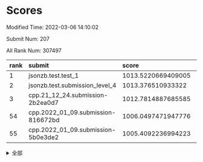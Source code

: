 # Scores

Modified Time: 2022-03-06 14:10:02

Submit Num: 207

All Rank Num: 307497

| rank |               submit               |       score        |       sigma        | pk_num |
| :--- | :--------------------------------- | :----------------- | :----------------- | :----- |
| 1    | jsonzb.test.test_1                 | 1013.5220669409005 | 0.8408571731866196 | 5940   |
| 2    | jsonzb.test.submission_level_4     | 1013.376510933322  | 0.7986976768840951 | 5945   |
| 3    | cpp.21_12_24.submission-2b2ea0d7   | 1012.7814887685585 | 0.8045099692623514 | 5942   |
| 54   | cpp.2022_01_09.submission-816672bd | 1006.0497471947776 | 0.7193955961640366 | 5941   |
| 55   | cpp.2022_01_09.submission-5b0e3de2 | 1005.4092236994223 | 0.7293063661224704 | 5941   |


<details>
<summary>全部</summary>

| rank |                 submit                 |       score        |       sigma        | pk_num |
| :--- | :------------------------------------- | :----------------- | :----------------- | :----- |
| 1    | jsonzb.test.test_1                     | 1013.5220669409005 | 0.8408571731866196 | 5940   |
| 2    | jsonzb.test.submission_level_4         | 1013.376510933322  | 0.7986976768840951 | 5945   |
| 3    | cpp.21_12_24.submission-2b2ea0d7       | 1012.7814887685585 | 0.8045099692623514 | 5942   |
| 4    | gobigger.level_3.submission_level_3_27 | 1011.8545776330235 | 0.7950834301505935 | 5939   |
| 5    | gobigger.level_3.submission_level_3_22 | 1011.4013714535783 | 0.7466110314554703 | 5937   |
| 6    | gobigger.level_3.submission_level_3_19 | 1011.376884435224  | 0.7863591255450553 | 5941   |
| 7    | gobigger.level_3.submission_level_3_10 | 1011.090344654257  | 0.7646148458073821 | 5942   |
| 8    | gobigger.level_3.submission_level_3_32 | 1011.0218945247558 | 0.7572004164407604 | 5945   |
| 9    | gobigger.level_3.submission_level_3_1  | 1010.9262296638643 | 0.7787468054610948 | 5943   |
| 10   | gobigger.level_3.submission_level_3_4  | 1010.9182265222831 | 0.7579437275949129 | 5943   |
| 11   | gobigger.level_3.submission_level_3_45 | 1010.9120720327112 | 0.7562616810007196 | 5942   |
| 12   | gobigger.level_3.submission_level_3_43 | 1010.8521753101364 | 0.7882115493039958 | 5944   |
| 13   | gobigger.level_3.submission_level_3_7  | 1010.8313598519551 | 0.7791837924175381 | 5942   |
| 14   | gobigger.level_3.submission_level_3_9  | 1010.7129797495581 | 0.7828908407003362 | 5941   |
| 15   | gobigger.level_3.submission_level_3_6  | 1010.3983306753614 | 0.7698232580845735 | 5936   |
| 16   | gobigger.level_3.submission_level_3_44 | 1010.3465461444022 | 0.7838145219510391 | 5942   |
| 17   | gobigger.level_3.submission_level_3_31 | 1010.3198321342071 | 0.7358437856025524 | 5935   |
| 18   | gobigger.level_3.submission_level_3_48 | 1010.2587396566078 | 0.7768169212202263 | 5938   |
| 19   | gobigger.level_3.submission_level_3_23 | 1010.1246726339248 | 0.7570248330010179 | 5938   |
| 20   | gobigger.level_3.submission_level_3_21 | 1010.1013543314615 | 0.7412150663080477 | 5945   |
| 21   | gobigger.level_3.submission_level_3_13 | 1010.087610735534  | 0.7423078825682853 | 5938   |
| 22   | gobigger.level_3.submission_level_3_38 | 1010.084285540747  | 0.7728175543348786 | 5938   |
| 23   | gobigger.level_3.submission_level_3_28 | 1010.0457136665609 | 0.7675326224920105 | 5946   |
| 24   | gobigger.level_3.submission_level_3_29 | 1009.9206355852077 | 0.7948207993615376 | 5940   |
| 25   | gobigger.level_3.submission_level_3_25 | 1009.9165709038937 | 0.7791900077492451 | 5944   |
| 26   | gobigger.level_3.submission_level_3_0  | 1009.8912080828704 | 0.75712641089188   | 5938   |
| 27   | gobigger.level_3.submission_level_3_20 | 1009.8897603455916 | 0.7365220110631694 | 5941   |
| 28   | gobigger.level_3.submission_level_3_26 | 1009.8602176860949 | 0.7638978310059709 | 5943   |
| 29   | gobigger.level_3.submission_level_3_11 | 1009.8008019804228 | 0.7582736918594017 | 5943   |
| 30   | gobigger.level_3.submission_level_3_2  | 1009.7666382995152 | 0.7673652607002982 | 5945   |
| 31   | gobigger.level_3.submission_level_3_42 | 1009.7631213040045 | 0.7467334301213915 | 5948   |
| 32   | gobigger.level_3.submission_level_3_17 | 1009.7498280567139 | 0.7506713331345098 | 5949   |
| 33   | gobigger.level_3.submission_level_3_16 | 1009.744280262086  | 0.7669026153323167 | 5945   |
| 34   | gobigger.level_3.submission_level_3_39 | 1009.6981360297729 | 0.750325051174568  | 5942   |
| 35   | gobigger.level_3.submission_level_3_15 | 1009.6392538622241 | 0.7546400334085229 | 5945   |
| 36   | gobigger.level_3.submission_level_3_12 | 1009.6033660330554 | 0.7498992026585007 | 5940   |
| 37   | gobigger.level_3.submission_level_3_47 | 1009.4678569429742 | 0.746336742583334  | 5945   |
| 38   | gobigger.level_3.submission_level_3_30 | 1009.4106321250101 | 0.740355518201569  | 5945   |
| 39   | gobigger.level_3.submission_level_3_49 | 1009.3693670163453 | 0.7490500565134889 | 5943   |
| 40   | gobigger.level_3.submission_level_3_34 | 1009.3436436016351 | 0.7547294752132256 | 5938   |
| 41   | gobigger.level_3.submission_level_3_24 | 1009.3078819623714 | 0.737034449301525  | 5941   |
| 42   | gobigger.level_3.submission_level_3_8  | 1009.1809755408736 | 0.7480728340793935 | 5942   |
| 43   | gobigger.level_3.submission_level_3_46 | 1009.114712459587  | 0.7481374259975517 | 5941   |
| 44   | gobigger.level_3.submission_level_3_41 | 1009.1025367010067 | 0.7322245338665694 | 5940   |
| 45   | gobigger.level_3.submission_level_3_5  | 1009.0616151972947 | 0.7399536997340967 | 5943   |
| 46   | gobigger.level_3.submission_level_3_18 | 1009.0448844533299 | 0.7282001284191834 | 5941   |
| 47   | gobigger.level_3.submission_level_3_37 | 1008.8752056711486 | 0.7261411708409613 | 5939   |
| 48   | gobigger.level_3.submission_level_3_35 | 1008.8560846992983 | 0.7452457530274542 | 5947   |
| 49   | gobigger.level_3.submission_level_3_14 | 1008.7131594865951 | 0.7519051089973363 | 5942   |
| 50   | gobigger.level_3.submission_level_3_40 | 1008.6792877025971 | 0.750827638292378  | 5938   |
| 51   | gobigger.level_3.submission_level_3_33 | 1008.5351921498122 | 0.7336995111544015 | 5947   |
| 52   | gobigger.level_3.submission_level_3_3  | 1008.2039817954621 | 0.7407866916445809 | 5941   |
| 53   | gobigger.level_3.submission_level_3_36 | 1007.6441951913527 | 0.7391203095106482 | 5940   |
| 54   | cpp.2022_01_09.submission-816672bd     | 1006.0497471947776 | 0.7193955961640366 | 5941   |
| 55   | cpp.2022_01_09.submission-5b0e3de2     | 1005.4092236994223 | 0.7293063661224704 | 5941   |
| 56   | gobigger.level_1.submission_level_1_28 | 1004.9390835281087 | 0.7181223765330758 | 5944   |
| 57   | gobigger.level_1.submission_level_1_4  | 1004.6090585458506 | 0.7282836207159815 | 5940   |
| 58   | gobigger.level_1.submission_level_1_5  | 1004.5453421966295 | 0.7113645663870706 | 5946   |
| 59   | gobigger.level_1.submission_level_1_24 | 1004.5417258737074 | 0.7164851335791695 | 5943   |
| 60   | gobigger.level_1.submission_level_1_27 | 1004.5276956172544 | 0.7199969994297312 | 5947   |
| 61   | gobigger.level_1.submission_level_1_37 | 1004.4565745647527 | 0.7141518597276545 | 5942   |
| 62   | gobigger.level_1.submission_level_1_6  | 1004.3390510172445 | 0.7298251908556939 | 5943   |
| 63   | gobigger.level_1.submission_level_1_0  | 1004.2964137944894 | 0.7082116826103886 | 5937   |
| 64   | gobigger.level_1.submission_level_1_11 | 1004.2257896251807 | 0.7166955984509031 | 5944   |
| 65   | gobigger.level_1.submission_level_1_17 | 1004.1308382035713 | 0.7114669552234493 | 5934   |
| 66   | gobigger.level_1.submission_level_1_3  | 1004.0726065479558 | 0.7130580951984311 | 5939   |
| 67   | gobigger.level_1.submission_level_1_34 | 1003.9439642452018 | 0.7158172773116993 | 5943   |
| 68   | gobigger.level_1.submission_level_1_32 | 1003.9357122771954 | 0.7162608821857346 | 5943   |
| 69   | gobigger.level_1.submission_level_1_12 | 1003.766806599706  | 0.731173560770185  | 5943   |
| 70   | gobigger.level_1.submission_level_1_10 | 1003.6279929352224 | 0.7252716882756844 | 5944   |
| 71   | gobigger.level_1.submission_level_1_36 | 1003.6231870117979 | 0.717948752454227  | 5940   |
| 72   | gobigger.level_1.submission_level_1_33 | 1003.5459184038971 | 0.7291807440743705 | 5941   |
| 73   | gobigger.level_1.submission_level_1_2  | 1003.5438292741445 | 0.7124458394463858 | 5941   |
| 74   | gobigger.level_1.submission_level_1_47 | 1003.5380602430369 | 0.7196220404584349 | 5943   |
| 75   | gobigger.level_1.submission_level_1_43 | 1003.5193605772488 | 0.7239292131665205 | 5941   |
| 76   | gobigger.level_1.submission_level_1_44 | 1003.44902702122   | 0.7285624432619086 | 5943   |
| 77   | gobigger.level_1.submission_level_1_41 | 1003.4489367043951 | 0.7074329343574931 | 5944   |
| 78   | gobigger.level_1.submission_level_1_35 | 1003.4421647490116 | 0.7180500458914737 | 5938   |
| 79   | gobigger.level_1.submission_level_1_7  | 1003.3977199782074 | 0.7161600686849777 | 5941   |
| 80   | gobigger.level_1.submission_level_1_42 | 1003.3938086293734 | 0.7125117783944697 | 5946   |
| 81   | gobigger.level_1.submission_level_1_14 | 1003.3699338418778 | 0.7176952801117772 | 5942   |
| 82   | gobigger.level_1.submission_level_1_16 | 1003.2740315197682 | 0.7291929607512335 | 5938   |
| 83   | gobigger.level_1.submission_level_1_9  | 1003.2706502651472 | 0.7169333238713543 | 5940   |
| 84   | gobigger.level_1.submission_level_1_46 | 1003.2481320536269 | 0.7146778663814334 | 5941   |
| 85   | gobigger.level_1.submission_level_1_49 | 1003.231950314983  | 0.7048392377711656 | 5941   |
| 86   | gobigger.level_1.submission_level_1_26 | 1003.2054166440981 | 0.7163915413344926 | 5947   |
| 87   | gobigger.level_1.submission_level_1_15 | 1003.1556193227774 | 0.715290358584118  | 5943   |
| 88   | gobigger.level_1.submission_level_1_25 | 1003.0643400394263 | 0.7155832638356558 | 5943   |
| 89   | gobigger.level_1.submission_level_1_39 | 1003.0595068297522 | 0.7212356872122389 | 5942   |
| 90   | gobigger.level_1.submission_level_1_8  | 1002.9659446203541 | 0.7186260321005973 | 5944   |
| 91   | gobigger.level_1.submission_level_1_30 | 1002.9560049000581 | 0.7144657057758595 | 5946   |
| 92   | gobigger.level_1.submission_level_1_48 | 1002.9305304739904 | 0.70727200812562   | 5941   |
| 93   | gobigger.level_1.submission_level_1_21 | 1002.9107293435594 | 0.7196258977226287 | 5946   |
| 94   | gobigger.level_1.submission_level_1_18 | 1002.7427878281718 | 0.7115507595119791 | 5938   |
| 95   | gobigger.level_1.submission_level_1_31 | 1002.7175703300629 | 0.7123325155103151 | 5944   |
| 96   | gobigger.level_1.submission_level_1_45 | 1002.654157300745  | 0.7152321922825408 | 5941   |
| 97   | gobigger.level_1.submission_level_1_22 | 1002.6353833548699 | 0.6993197200367487 | 5942   |
| 98   | gobigger.level_1.submission_level_1_20 | 1002.6196411374725 | 0.708506863078379  | 5942   |
| 99   | gobigger.level_1.submission_level_1_38 | 1002.5179510622619 | 0.7100806914383551 | 5941   |
| 100  | gobigger.level_1.submission_level_1_19 | 1002.4684177857486 | 0.7154043823601919 | 5945   |
| 101  | gobigger.level_1.submission_level_1_1  | 1002.4582175528877 | 0.7025845499455305 | 5941   |
| 102  | gobigger.level_1.submission_level_1_40 | 1002.3980509893371 | 0.7229829067415678 | 5944   |
| 103  | gobigger.level_1.submission_level_1_13 | 1002.2567878820722 | 0.7083544129482061 | 5937   |
| 104  | gobigger.level_1.submission_level_1_23 | 1002.2278345483796 | 0.7063294732066114 | 5941   |
| 105  | gobigger.level_1.submission_level_1_29 | 1001.896239748637  | 0.7194131646850105 | 5940   |
| 106  | gobigger.random.submission_random_28   | 997.6681462755254  | 0.7078530273033767 | 5942   |
| 107  | gobigger.random.submission_random_4    | 997.3675575686258  | 0.7094324740573856 | 5941   |
| 108  | gobigger.random.submission_random_49   | 997.1382536305425  | 0.7189819619614151 | 5941   |
| 109  | gobigger.random.submission_random_1    | 997.1277760028745  | 0.7072733208173438 | 5943   |
| 110  | gobigger.random.submission_random_34   | 996.8049884214557  | 0.710386056473323  | 5945   |
| 111  | gobigger.random.submission_random_20   | 996.7499334590152  | 0.7088318904012759 | 5943   |
| 112  | gobigger.random.submission_random_40   | 996.6379160023904  | 0.7308390122935258 | 5941   |
| 113  | gobigger.random.submission_random_15   | 996.612831852152   | 0.7172946934223533 | 5945   |
| 114  | gobigger.random.submission_random_46   | 996.5583056443209  | 0.7014126581677984 | 5941   |
| 115  | gobigger.random.submission_random_42   | 996.5204012932811  | 0.7093096583100935 | 5945   |
| 116  | gobigger.random.submission_random_12   | 996.50955891285    | 0.7095258452687453 | 5948   |
| 117  | gobigger.random.submission_random_35   | 996.4751414118838  | 0.7091339465290033 | 5943   |
| 118  | gobigger.random.submission_random_44   | 996.4165007580485  | 0.7139102330090522 | 5941   |
| 119  | gobigger.random.submission_random_43   | 996.394801472686   | 0.7038599560822605 | 5937   |
| 120  | gobigger.random.submission_random_33   | 996.3842597168003  | 0.7103206116746046 | 5935   |
| 121  | gobigger.random.submission_random_38   | 996.3347196059044  | 0.6990202748614912 | 5945   |
| 122  | gobigger.random.submission_random_36   | 996.3287119173854  | 0.7099606868200782 | 5938   |
| 123  | gobigger.random.submission_random_39   | 996.32083538022    | 0.7081117816154434 | 5942   |
| 124  | gobigger.random.submission_random_23   | 996.232514239321   | 0.7093082064423333 | 5941   |
| 125  | gobigger.random.submission_random_6    | 996.1827798790943  | 0.7133655000603843 | 5945   |
| 126  | gobigger.random.submission_random_24   | 996.1791701803093  | 0.7110374073080298 | 5941   |
| 127  | gobigger.random.submission_random_14   | 996.1435415839484  | 0.7179647934825273 | 5946   |
| 128  | gobigger.random.submission_random_2    | 996.0396369004367  | 0.715012856556636  | 5939   |
| 129  | gobigger.random.submission_random_29   | 996.0206232296495  | 0.7096558316202303 | 5943   |
| 130  | gobigger.random.submission_random_22   | 996.0095458139509  | 0.7004555559347366 | 5942   |
| 131  | gobigger.random.submission_random_26   | 995.9411799548027  | 0.704645907269888  | 5944   |
| 132  | gobigger.random.submission_random_13   | 995.9250514641665  | 0.7191401493095124 | 5943   |
| 133  | gobigger.random.submission_random_19   | 995.7721000191788  | 0.7227791005271653 | 5939   |
| 134  | gobigger.random.submission_random_41   | 995.7701991652789  | 0.7291711182499058 | 5942   |
| 135  | gobigger.random.submission_random_45   | 995.7383283923143  | 0.7245105464903463 | 5943   |
| 136  | gobigger.random.submission_random_9    | 995.7265620214852  | 0.6982344277280683 | 5942   |
| 137  | gobigger.random.submission_random_0    | 995.6876585403934  | 0.7122548746139664 | 5939   |
| 138  | gobigger.random.submission_random_21   | 995.6843396136288  | 0.712951031601919  | 5945   |
| 139  | gobigger.random.submission_random_10   | 995.6434267281041  | 0.713639018548933  | 5944   |
| 140  | gobigger.random.submission_random_27   | 995.640931146191   | 0.717716541527591  | 5946   |
| 141  | gobigger.random.submission_random_31   | 995.624489084921   | 0.7257701083347278 | 5936   |
| 142  | gobigger.random.submission_random_47   | 995.5861777929751  | 0.7185773587955075 | 5938   |
| 143  | gobigger.random.submission_random_11   | 995.5585147938965  | 0.7168156229905132 | 5940   |
| 144  | gobigger.random.submission_random_32   | 995.5225488562317  | 0.7149641690326499 | 5946   |
| 145  | gobigger.random.submission_random_37   | 995.5177809602054  | 0.7080503275007106 | 5946   |
| 146  | gobigger.random.submission_random_25   | 995.4443031623807  | 0.7099455668217645 | 5945   |
| 147  | gobigger.random.submission_random_3    | 995.4418402827198  | 0.7287228584832198 | 5944   |
| 148  | gobigger.random.submission_random_48   | 995.4390028952321  | 0.7242899875844631 | 5941   |
| 149  | gobigger.random.submission_random_7    | 995.3650916025941  | 0.7015087040125477 | 5945   |
| 150  | gobigger.random.submission_random_18   | 995.2695255400873  | 0.7147289897547446 | 5943   |
| 151  | gobigger.random.submission_random_30   | 995.200952509698   | 0.7167517438588752 | 5940   |
| 152  | gobigger.random.submission_random_16   | 995.131957565944   | 0.7067779416600385 | 5945   |
| 153  | gobigger.random.submission_random_8    | 995.1275316414279  | 0.7200689463445102 | 5939   |
| 154  | gobigger.random.submission_random_5    | 994.9584275191702  | 0.7323441679469881 | 5938   |
| 155  | gobigger.random.submission_random_17   | 994.7007022065299  | 0.7046777359264146 | 5940   |
| 156  | gobigger.level_2.submission_level_2_8  | 993.8012546517239  | 0.7291728104971462 | 5942   |
| 157  | gobigger.level_2.submission_level_2_44 | 993.2802666949152  | 0.7205382793127598 | 5938   |
| 158  | gobigger.level_2.submission_level_2_14 | 993.1645448063975  | 0.7398229696824522 | 5944   |
| 159  | gobigger.level_2.submission_level_2_12 | 993.1153540236386  | 0.7384957387997012 | 5942   |
| 160  | gobigger.level_2.submission_level_2_42 | 992.9418186599321  | 0.7423858638328522 | 5942   |
| 161  | gobigger.level_2.submission_level_2_7  | 992.7904427279414  | 0.7486763974740885 | 5945   |
| 162  | gobigger.level_2.submission_level_2_22 | 992.6353264140165  | 0.7434326890684121 | 5939   |
| 163  | gobigger.level_2.submission_level_2_1  | 992.6235290493688  | 0.7358746184612727 | 5942   |
| 164  | gobigger.level_2.submission_level_2_4  | 992.5658296354999  | 0.7349664260379813 | 5943   |
| 165  | gobigger.level_2.submission_level_2_31 | 992.5488842690868  | 0.7561887596755599 | 5946   |
| 166  | gobigger.level_2.submission_level_2_24 | 992.5288482953011  | 0.7282198622049474 | 5940   |
| 167  | gobigger.level_2.submission_level_2_46 | 992.4452704932024  | 0.7679899357135952 | 5946   |
| 168  | gobigger.level_2.submission_level_2_3  | 992.4131699146999  | 0.7393416288095895 | 5939   |
| 169  | gobigger.level_2.submission_level_2_9  | 992.3940720310374  | 0.7504354435391353 | 5939   |
| 170  | gobigger.level_2.submission_level_2_18 | 992.3614333037198  | 0.7631301835949981 | 5943   |
| 171  | gobigger.level_2.submission_level_2_0  | 992.3133960942251  | 0.7466105009990253 | 5939   |
| 172  | gobigger.level_2.submission_level_2_11 | 992.3065933621118  | 0.7202315859603126 | 5942   |
| 173  | gobigger.level_2.submission_level_2_30 | 992.2485782149411  | 0.7396723020916187 | 5941   |
| 174  | gobigger.level_2.submission_level_2_26 | 992.2403443477767  | 0.7523549156290378 | 5940   |
| 175  | gobigger.level_2.submission_level_2_20 | 992.2382445795093  | 0.7455531794420631 | 5942   |
| 176  | gobigger.level_2.submission_level_2_36 | 992.2237046739016  | 0.7450166808705388 | 5940   |
| 177  | gobigger.level_2.submission_level_2_2  | 992.2146489871731  | 0.7403591490348669 | 5944   |
| 178  | gobigger.level_2.submission_level_2_10 | 992.2140354224459  | 0.7574785177134474 | 5947   |
| 179  | gobigger.level_2.submission_level_2_15 | 992.2080088801995  | 0.7594449279066886 | 5942   |
| 180  | gobigger.level_2.submission_level_2_41 | 992.1440633828462  | 0.7442630744765778 | 5937   |
| 181  | gobigger.level_2.submission_level_2_29 | 992.1011139454159  | 0.7367495627547449 | 5948   |
| 182  | gobigger.level_2.submission_level_2_19 | 992.0876889863691  | 0.7476607625281467 | 5942   |
| 183  | gobigger.level_2.submission_level_2_37 | 992.0292408478624  | 0.7377657325867698 | 5943   |
| 184  | gobigger.level_2.submission_level_2_23 | 992.0168843868174  | 0.7488197081853676 | 5941   |
| 185  | gobigger.level_2.submission_level_2_33 | 991.9874110706513  | 0.7458283938885282 | 5945   |
| 186  | gobigger.level_2.submission_level_2_39 | 991.9767545672307  | 0.7483701014590111 | 5944   |
| 187  | gobigger.level_2.submission_level_2_21 | 991.8802429529156  | 0.7500400875682147 | 5944   |
| 188  | gobigger.level_2.submission_level_2_6  | 991.8731916553911  | 0.7634474956439763 | 5944   |
| 189  | gobigger.level_2.submission_level_2_34 | 991.8094374530349  | 0.7430440542404768 | 5941   |
| 190  | gobigger.level_2.submission_level_2_47 | 991.6966637486933  | 0.748607502600442  | 5937   |
| 191  | gobigger.level_2.submission_level_2_40 | 991.6871841617515  | 0.7558208377060085 | 5941   |
| 192  | gobigger.level_2.submission_level_2_43 | 991.6864396518041  | 0.7638995135929044 | 5943   |
| 193  | gobigger.level_2.submission_level_2_17 | 991.6430588409494  | 0.7518378504153382 | 5940   |
| 194  | gobigger.level_2.submission_level_2_5  | 991.6036611432575  | 0.7438775052416766 | 5942   |
| 195  | gobigger.level_2.submission_level_2_35 | 991.5986933189907  | 0.7403588343346894 | 5942   |
| 196  | gobigger.level_2.submission_level_2_13 | 991.4120815846483  | 0.7488214399866168 | 5945   |
| 197  | gobigger.level_2.submission_level_2_27 | 991.3667809141062  | 0.7350155798335452 | 5941   |
| 198  | gobigger.level_2.submission_level_2_49 | 991.2070842797962  | 0.7646888061205328 | 5941   |
| 199  | gobigger.level_2.submission_level_2_48 | 991.1644787677245  | 0.7454150855620185 | 5938   |
| 200  | gobigger.level_2.submission_level_2_25 | 991.0852878466051  | 0.752374821532552  | 5937   |
| 201  | gobigger.level_2.submission_level_2_16 | 991.0788115242649  | 0.7637623928566556 | 5944   |
| 202  | gobigger.level_2.submission_level_2_32 | 991.073746702344   | 0.7591275160435913 | 5945   |
| 203  | gobigger.level_2.submission_level_2_45 | 990.4812867121398  | 0.7647062975072411 | 5945   |
| 204  | gobigger.level_2.submission_level_2_38 | 990.4448679912744  | 0.7504997454501787 | 5943   |
| 205  | gobigger.level_2.submission_level_2_28 | 990.0012485442064  | 0.7529153233969036 | 5941   |
| 206  | gobigger.none.submission_none_0        | 976.3810906862839  | 1.3918456356605005 | 5942   |
| 207  | gobigger.none.submission_none_1        | 976.1556354316969  | 1.3734467807941364 | 5942   |

</details>